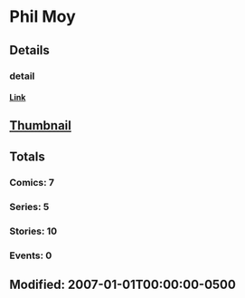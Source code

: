 # Phil  Moy 
## Details
### detail
#### [Link](http://marvel.com/comics/creators/5366/phil_moy?utm_campaign=apiRef&utm_source=225578a89fc76f3d20fbffda5d17a88d)
## [Thumbnail](http://i.annihil.us/u/prod/marvel/i/mg/b/40/image_not_available.jpg)
## Totals
### Comics: 7
### Series: 5
### Stories: 10
### Events: 0
## Modified: 2007-01-01T00:00:00-0500